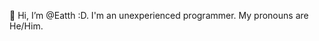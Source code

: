 👋 Hi, I’m @Eatth :D. I'm an unexperienced programmer. My pronouns are He/Him.

<!---
Eatth/Eatth is a ✨ special ✨ repository because its `README.md` (this file) appears on your GitHub profile.
You can click the Preview link to take a look at your changes.
--->
